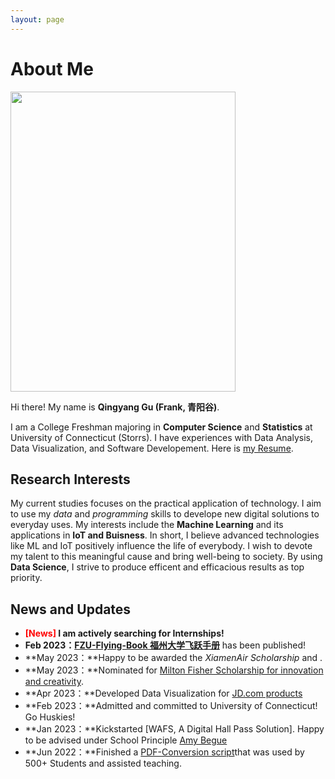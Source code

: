 ```yaml
---
layout: page
---
```


# About Me

<img src="https://frankqgu.github.io/frankg.jpg" class="floatpic" width="360" height="480">

Hi there! My name is **Qingyang Gu (Frank, 青阳谷)**.

I am a College Freshman majoring in **Computer Science** and **Statistics** at University of Connecticut (Storrs). I have experiences with Data Analysis, Data Visualization, and Software Developement. Here is [my Resume](https://caihanlin.com/file/Resume-HanlinCAI.pdf).

## Research Interests

My current studies focuses on the practical application of technology. I aim to use my *data* and *programming* skills to develope new digital solutions to everyday uses. My interests include the **Machine Learning** and its applications in **IoT and Buisness**. In short, I believe advanced technologies like ML and IoT positively influence the life of everybody. I wish to devote my talent to this meaningful cause and bring well-being to society. By using **Data Science**, I strive to produce efficent and efficacious results as top priority.

## News and Updates

- **<font color='red'>[News]</font> I am actively searching for Internships!**
- **Feb 2023：**[**FZU-Flying-Book 福州大学飞跃手册**](https://fzu-fly.online/) has been published!
- **May 2023：**Happy to be awarded the *XiamenAir Scholarship* and .
- **May 2023：**Nominated for [Milton Fisher Scholarship for innovation and creativity](https://mfscholarship.org/).
- **Apr 2023：**Developed Data Visualization for [JD.com products](https://github.com/frankqgu/Data-Visualization-JD.com)
- **Feb 2023：**Admitted and committed to University of Connecticut! Go Huskies!
- **Jan 2023：**Kickstarted [WAFS, A Digital Hall Pass Solution]. Happy to be advised under School Principle [Amy Begue](https://www.colchesterct.org/district/staff_directories/b_a_staff)
- **Jun 2022：**Finished a [PDF-Conversion script](https://github.com/frankqgu/pdf-script)that was used by 500+ Students and assisted teaching.